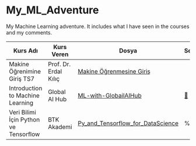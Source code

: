 # My_ML_Adventure

My Machine Learning adventure. It includes what I have seen in the courses and my comments.

| Kurs Adı  |  Kurs Veren  | Dosya  | Sertifika |
|-----------|--------------|--------|-----------|  
| Makine Öğrenimine Giriş TS7 | Prof. Dr. Erdal Kılıç | [Makine Öğrenmesine Giriş](https://github.com/Pilestin/Introduction_ML_BIL429) |
| Introduction to Machine Learning | Global AI Hub | [ML-with-GlobailAIHub](https://github.com/Pilestin/My_ML_Adventure/tree/master/ML-with-GlobailAIHub) | [📄](https://globalaihub.com/verify/?certificate=eyJ1c2VyLWlkIjoxMzcwNzYsImNvdXJzZS1pZCI6NzY1ODUsImNlcnQtaWQiOiI3NjgzOCJ9) |  |
| Veri Bilimi İçin Python ve Tensorflow | BTK Akademi | [Py_and_Tensorflow_for_DataScience](https://github.com/Pilestin/My_ML_Adventure/tree/master/Py_and_Tensorflow_for_DataScience) | %88 |
